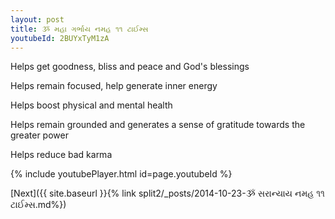 ```yaml
---
layout: post
title: ૐ મહા ગર્ભાય નમહ ૧૧ ટાઈમ્સ
youtubeId: 2BUYxTyM1zA
---
```

 
 
Helps get goodness, bliss and peace and God's blessings
 
Helps remain focused, help generate inner energy 
 
Helps boost physical and mental health 
 
Helps remain grounded and generates a sense of gratitude towards the greater power 
 
Helps reduce bad karma
 
 
 
 


{% include youtubePlayer.html id=page.youtubeId %}
 
[Next]({{ site.baseurl }}{% link  split2/_posts/2014-10-23-ૐ સરાન્યાય નમહ ૧૧ ટાઈમ્સ.md%})
 
